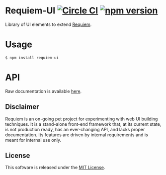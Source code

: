 # Requiem-UI [![Circle CI](https://circleci.com/gh/andrewscwei/requiem-ui/tree/master.svg?style=svg)](https://circleci.com/gh/andrewscwei/requiem-ui.svg/tree/master) [![npm version](https://badge.fury.io/js/requiem-ui.svg)](https://badge.fury.io/js/requiem-ui)

Library of UI elements to extend [Requiem](https://github.com/andrewscwei/requiem).

# Usage

```
$ npm install requiem-ui
```

# API

Raw documentation is available [here](http://andrewscwei.github.io/requiem-ui).

## Disclaimer

Requiem is an on-going pet project for experimenting with web UI building techniques. It is a stand-alone front-end framework that, at its current state, is not production ready, has an ever-changing API, and lacks proper documentation. Its features are driven by internal requirements and is meant for internal use only.

## License

This software is released under the [MIT License](http://opensource.org/licenses/MIT).
